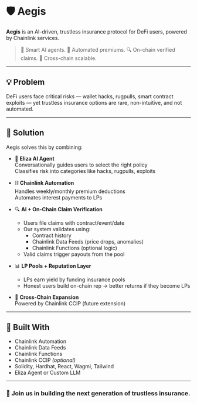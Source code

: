 # 🛡️ Aegis

**Aegis** is an AI-driven, trustless insurance protocol for DeFi users, powered by Chainlink services.

> 🧠 Smart AI agents. 🔄 Automated premiums. 🔍 On-chain verified claims. 🌉 Cross-chain scalable.

---

## 💡 Problem

DeFi users face critical risks — wallet hacks, rugpulls, smart contract exploits — yet trustless insurance options are rare, non-intuitive, and not automated.

---

## 🚀 Solution

Aegis solves this by combining:

- 🤖 **Eliza AI Agent**  
  Conversationally guides users to select the right policy  
  Classifies risk into categories like hacks, rugpulls, exploits

- ⛓️ **Chainlink Automation**  
  Handles weekly/monthly premium deductions  
  Automates interest payments to LPs

- 🔍 **AI + On-Chain Claim Verification**  
  - Users file claims with contract/event/date  
  - Our system validates using:
    - Contract history
    - Chainlink Data Feeds (price drops, anomalies)
    - Chainlink Functions (optional logic)
  - Valid claims trigger payouts from the pool

- 📊 **LP Pools + Reputation Layer**  
  - LPs earn yield by funding insurance pools  
  - Honest users build on-chain rep → better returns if they become LPs

- 🌉 **Cross-Chain Expansion**  
  Powered by Chainlink CCIP (future extension)

---

## 🧱 Built With

- Chainlink Automation
- Chainlink Data Feeds
- Chainlink Functions
- Chainlink CCIP *(optional)*
- Solidity, Hardhat, React, Wagmi, Tailwind
- Eliza Agent or Custom LLM

---

### 🔗 Join us in building the next generation of trustless insurance.
